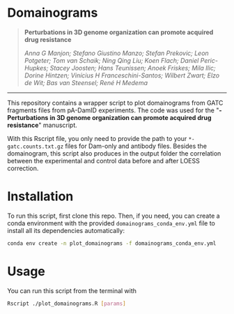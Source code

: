 # Domainograms

> **Perturbations in 3D genome organization can promote acquired drug resistance**
> 
> _Anna G Manjon; Stefano Giustino Manzo; Stefan Prekovic; Leon Potgeter; Tom van Schaik; Ning Qing Liu; Koen Flach; Daniel Peric-Hupkes; Stacey Joosten; Hans Teunissen; Anoek Friskes; Mila Ilic; Dorine Hintzen; Vinícius H Franceschini-Santos; Wilbert Zwart; Elzo de Wit; Bas van Steensel; René H Medema_

---

This repository contains a wrapper script to plot domainograms from GATC fragments files from pA-DamID experiments.
The code was used for the "**­­Perturbations in 3D genome organization can promote acquired drug resistance**" manuscript. 

With this Rscript file, you only need to provide the path to your `*-gatc.counts.txt.gz` files for Dam-only and antibody files.
Besides the domainogram, this script also produces in the output folder the correlation between the experimental and control data before and after LOESS correction.

# Installation

To run this script, first clone this repo. 
Then, if you need, you can create a conda environment with the provided `domainograms_conda_env.yml` file to install all its dependencies automatically:

```sh
conda env create -n plot_domainograms -f domainograms_conda_env.yml
```

# Usage

You can run this script from the terminal with

```sh
Rscript ./plot_domainograms.R [params]
```

